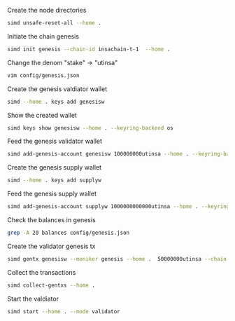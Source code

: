 Create the node directories
```bash
simd unsafe-reset-all --home .
```

Initiate the chain genesis
```bash
simd init genesis --chain-id insachain-t-1  --home .
```

Change the denom "stake" -> "utinsa"
```bash
vim config/genesis.json
```

Create the genesis valdiator wallet
```bash
simd --home . keys add genesisw
```

Show the created wallet
```bash
simd keys show genesisw --home . --keyring-backend os
```

Feed the genesis validator wallet
```bash
simd add-genesis-account genesisw 100000000utinsa --home . --keyring-backend os
```

Create the genesis supply wallet
```bash
simd --home . keys add supplyw
```

Feed the genesis supply wallet
```bash
simd add-genesis-account supplyw 1000000000000utinsa --home . --keyring-backend os
```

Check the balances in genesis
```bash
grep -A 20 balances config/genesis.json
```

Create the validator genesis tx
```bash
simd gentx genesisw --moniker genesis --home .  50000000utinsa --chain-id insachain-t-1
```

Collect the transactions
```bash
simd collect-gentxs --home .
```

Start the valdiator
```bash
simd start --home . --mode validator
```

